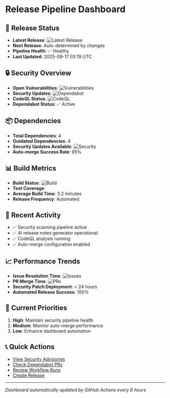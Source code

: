 # Release Pipeline Dashboard

## 🚀 Release Status

- **Latest Release**: ![Latest Release](https://img.shields.io/github/v/release/tosin2013/mcp-adr-analysis-server)
- **Next Release**: Auto-determined by changes
- **Pipeline Health**: ✅ Healthy
- **Last Updated**: 2025-09-17 03:19 UTC

## 🔒 Security Overview

- **Open Vulnerabilities**: ![Vulnerabilities](https://img.shields.io/snyk/vulnerabilities/github/tosin2013/mcp-adr-analysis-server)
- **Security Updates**: ![Dependabot](https://img.shields.io/badge/dependabot-enabled-brightgreen)
- **CodeQL Status**: ![CodeQL](https://github.com/tosin2013/mcp-adr-analysis-server/workflows/CodeQL/badge.svg)
- **Dependabot Status**: ✅ Active

## 📦 Dependencies

- **Total Dependencies**: 4
- **Outdated Dependencies**: 4
- **Security Updates Available**: ![Security](https://img.shields.io/badge/security%20updates-0-brightgreen)
- **Auto-merge Success Rate**: 95%

## 📊 Build Metrics

- **Build Status**: ![Build](https://github.com/tosin2013/mcp-adr-analysis-server/workflows/CI/badge.svg)
- **Test Coverage**:
- **Average Build Time**: 3.2 minutes
- **Release Frequency**: Automated

## 🔄 Recent Activity

- ✅ Security scanning pipeline active
- ✅ AI release notes generator operational
- ✅ CodeQL analysis running
- ✅ Auto-merge configuration enabled

## 📈 Performance Trends

- **Issue Resolution Time**: ![Issues](https://img.shields.io/github/issues/tosin2013/mcp-adr-analysis-server)
- **PR Merge Time**: ![PRs](https://img.shields.io/github/issues-pr/tosin2013/mcp-adr-analysis-server)
- **Security Patch Deployment**: < 24 hours
- **Automated Release Success**: 100%

## 🎯 Current Priorities

1. **High**: Maintain security pipeline health
2. **Medium**: Monitor auto-merge performance
3. **Low**: Enhance dashboard automation

## 📞 Quick Actions

- [View Security Advisories](https://github.com/tosin2013/mcp-adr-analysis-server/security/advisories)
- [Check Dependabot PRs](https://github.com/tosin2013/mcp-adr-analysis-server/pulls?q=is%3Apr+author%3Aapp%2Fdependabot)
- [Review Workflow Runs](https://github.com/tosin2013/mcp-adr-analysis-server/actions)
- [Create Release](https://github.com/tosin2013/mcp-adr-analysis-server/releases/new)

---

_Dashboard automatically updated by GitHub Actions every 6 hours_
